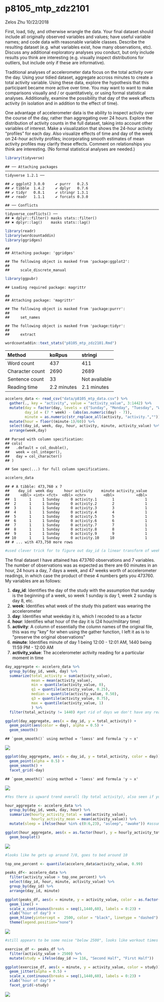 p8105\_mtp\_zdz2101
================
Zelos Zhu
10/22/2018

First, load, tidy, and otherwise wrangle the data. Your final dataset should include all originally observed variables and values; have useful variable names; and code data with reasonable variable classes. Describe the resulting dataset (e.g. what variables exist, how many observations, etc). Discuss any additional exploratory analyses you conduct, but only include results you think are interesting (e.g. visually inspect distributions for outliers, but include only if these are informative).

Traditional analyses of accelerometer data focus on the total activity over the day. Using your tidied dataset, aggregate accross minutes to create a total activity variable. Using these data, explore the hypothesis that this participant became more active over time. You may want to want to make comparisons visually and / or quantitatively, or using formal statistical analyses. Additionally, examine the possibility that day of the week affects activity (in isolation and in addition to the effect of time).

One advantage of accelerometer data is the ability to inspect activity over the course of the day, rather than aggregating over 24 hours. Explore the distribution of activity counts in the full dataset, taking into account other variables of interest. Make a visualization that shows the 24-hour activity “profiles” for each day. Also visualize effects of time and day of the week on 24-hour activity profiles; incorporating smooth estimates of mean activity profiles may clarify these effects. Comment on relationships you think are interesting. (No formal statistical analyses are needed.)

``` r
library(tidyverse)
```

    ## ── Attaching packages ─────────────────────────────────────────────────────────────────────────────────────────────────── tidyverse 1.2.1 ──

    ## ✔ ggplot2 3.0.0     ✔ purrr   0.2.5
    ## ✔ tibble  1.4.2     ✔ dplyr   0.7.6
    ## ✔ tidyr   0.8.1     ✔ stringr 1.3.1
    ## ✔ readr   1.1.1     ✔ forcats 0.3.0

    ## ── Conflicts ────────────────────────────────────────────────────────────────────────────────────────────────────── tidyverse_conflicts() ──
    ## ✖ dplyr::filter() masks stats::filter()
    ## ✖ dplyr::lag()    masks stats::lag()

``` r
library(readr)
library(wordcountaddin)
library(ggridges)
```

    ## 
    ## Attaching package: 'ggridges'

    ## The following object is masked from 'package:ggplot2':
    ## 
    ##     scale_discrete_manual

``` r
library(ggpubr)
```

    ## Loading required package: magrittr

    ## 
    ## Attaching package: 'magrittr'

    ## The following object is masked from 'package:purrr':
    ## 
    ##     set_names

    ## The following object is masked from 'package:tidyr':
    ## 
    ##     extract

``` r
wordcountaddin::text_stats("p8105_mtp_zdz2101.Rmd")
```

| Method          | koRpus      | stringi       |
|:----------------|:------------|:--------------|
| Word count      | 437         | 411           |
| Character count | 2690        | 2689          |
| Sentence count  | 33          | Not available |
| Reading time    | 2.2 minutes | 2.1 minutes   |

``` r
accelero_data <- read_csv("data/p8105_mtp_data.csv") %>%
  gather(., key = "activity", value = "activity_value", 3:1442) %>%
  mutate(day = factor(day, levels = c("Sunday", "Monday", "Tuesday", "Wednesday", "Thursday", "Friday", "Saturday")),
         day_id = (7 * week) - (abs(as.numeric(day) - 7)),
         minute = as.numeric(str_replace_all(activity, "activity.",""))) %>%
  mutate(hour = floor((minute-1)/60)) %>% 
  select(day_id, week, day, hour, activity, minute, activity_value) %>%
  arrange(week,day)
```

    ## Parsed with column specification:
    ## cols(
    ##   .default = col_double(),
    ##   week = col_integer(),
    ##   day = col_character()
    ## )

    ## See spec(...) for full column specifications.

``` r
accelero_data
```

    ## # A tibble: 473,760 x 7
    ##    day_id  week day     hour activity    minute activity_value
    ##     <dbl> <int> <fct>  <dbl> <chr>        <dbl>          <dbl>
    ##  1      1     1 Sunday     0 activity.1       1              1
    ##  2      1     1 Sunday     0 activity.2       2              1
    ##  3      1     1 Sunday     0 activity.3       3              1
    ##  4      1     1 Sunday     0 activity.4       4              1
    ##  5      1     1 Sunday     0 activity.5       5              1
    ##  6      1     1 Sunday     0 activity.6       6              1
    ##  7      1     1 Sunday     0 activity.7       7              1
    ##  8      1     1 Sunday     0 activity.8       8              1
    ##  9      1     1 Sunday     0 activity.9       9              1
    ## 10      1     1 Sunday     0 activity.10     10              1
    ## # ... with 473,750 more rows

``` r
#used clever trick for to figure out day_id (a linear transform of week and day)
```

The final dataset I have attained has 473760 observations and 7 variables. The number of observations was as expected as there are 60 minutes in an hour, 24 hours a day, 7 days a week, and 47 weeks worth of accelerometer readings, in which case the product of these 4 numbers gets you 473760. My variables are as follows:

1.  **day\_id**: Identifies the day of the study with the assumption that sunday is the beginning of a week, so week 1 sunday is day 1, week 2 sunday is day 8, etc.
2.  **week**: Identifies what week of the study this patient was wearing the accelerometer
3.  **day**: Identifies what weekday it is, which I recoded to as a factor
4.  **hour**: Identifies what hour of the day it is (24 hour/military time)
5.  **activity**: A column of essentially the column names of the original file, this was my "key" for when using the gather function, I left it as is to "preserve the original observations"
6.  **minute**: Identifies minute of day 1 being 12:00 - 12:01 AM, 1440 being 11:59 PM - 12:00 AM
7.  **activity\_value**: The accelerometer activity reading for a particular moment in time

``` r
day_aggregate <- accelero_data %>%
  group_by(day_id, week, day) %>%
  summarize(total_activity = sum(activity_value),
            mean = mean(activity_value),
            min = quantile(activity_value, 0),
            q1 = quantile(activity_value, 0.25),
            median = quantile(activity_value, 0.50),
            q3 = quantile(activity_value, 0.75),
            max = quantile(activity_value, 1)
            ) %>%
  filter(total_activity != 1440) #get rid of days we don't have any readings

ggplot(day_aggregate, aes(x = day_id, y = total_activity)) + 
  geom_point(aes(color = day), alpha = 0.5) + 
  geom_smooth() 
```

    ## `geom_smooth()` using method = 'loess' and formula 'y ~ x'

![](p8105_mtp_zdz2101_files/figure-markdown_github/Aggregate%20by%20day-1.png)

``` r
ggplot(day_aggregate, aes(x = day_id, y = total_activity, color = day)) + 
  geom_point(alpha = 0.5) + 
  geom_smooth() + 
  facet_grid(~day)
```

    ## `geom_smooth()` using method = 'loess' and formula 'y ~ x'

![](p8105_mtp_zdz2101_files/figure-markdown_github/Aggregate%20by%20day-2.png)

``` r
#Yes there is upward trend overall (by total activity), also seen if you facet by day (saturday is the weirdest)
```

``` r
hour_aggregate <- accelero_data %>%
  group_by(day_id, week, day, hour) %>%
  summarize(hourly_activity_total = sum(activity_value),
            hourly_activity_mean = mean(activity_value)) %>%
  mutate(sleep = ifelse(hour %in% c(0:6,23), "asleep", "awake")) #assuming 8 hours of sleep, 8 lowest median hours, eyeballed it

ggplot(hour_aggregate, aes(x = as.factor(hour), y = hourly_activity_total, color = sleep)) +
  geom_boxplot()
```

![](p8105_mtp_zdz2101_files/figure-markdown_github/Aggregate%20by%20hour/%22activity%20profiles%22-1.png)

``` r
#looks like he gets up around 7/8, goes to bed around 10
```

``` r
top_one_percent <- quantile(accelero_data$activity_value, 0.99)

peaks_df<- accelero_data %>%
  filter(activity_value > top_one_percent) %>%
  select(day_id, hour, minute, activity_value) %>%
  group_by(day_id) %>%
  arrange(day_id, minute)

ggplot(peaks_df, aes(x = minute, y = activity_value, color = as.factor(day_id))) +
  geom_line() + 
  scale_x_continuous(breaks = seq(1,1440,60), labels = 0:23) + 
  xlab("hour of day") +
  geom_hline(yintercept =  2500, color = "black", linetype = "dashed") +
  theme(legend.position="none")
```

![](p8105_mtp_zdz2101_files/figure-markdown_github/Finding%20peak%20times-1.png)

``` r
#still appears to be some noise "below 2500", looks like workout times are above this line

exercise_df <- peaks_df %>%
  filter(activity_value > 2500) %>%
  mutate(study = ifelse(day_id >= 116, "Second Half", "First Half"))

ggplot(exercise_df, aes(x = minute, y = activity_value, color = study)) + 
  geom_jitter(alpha = 0.5) + 
  scale_x_continuous(breaks = seq(1,1440,60), labels = 0:23) + 
  xlab("hour of day") +
  facet_grid(~study)
```

![](p8105_mtp_zdz2101_files/figure-markdown_github/Finding%20peak%20times-2.png)
